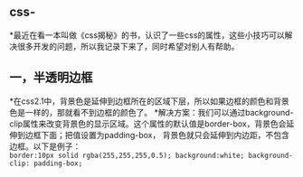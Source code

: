 ## css-
*最近在看一本叫做《css揭秘》的书，认识了一些css的属性，这些小技巧可以解决很多开发的问题，所以我记录下来了，同时希望对别人有帮助。

## 一，半透明边框
*在css2.1中，背景色是延伸到边框所在的区域下层，所以如果边框的颜色和背景色是一样的，那就看不到边框的颜色了。
*解决方案：我们可以通过background-clip属性来改变背景色的显示区域。这个属性的默认值是border-box，背景色会延伸到边框下面；把值设置为padding-box，
背景色就只会延伸到内边距，不包含边框。以下是例子：   
`
border:10px solid rgba(255,255,255,0.5);
background:white;
background-clip: padding-box;
`
